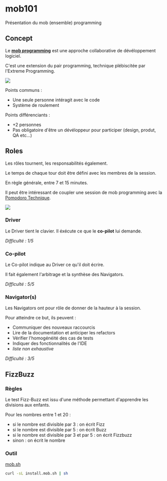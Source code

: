 # mob101

Présentation du mob (ensemble) programming

## Concept

Le <b>[mob programming](https://en.wikipedia.org/wiki/Mob_programming)</b> est une approche collaborative de dévéloppement logiciel.

C'est une extension du pair programming, technique plébiscitée par l'Extreme Programming.

<img src="https://exmachina.ch/images/2020/09/MobProgramming.png" />

Points communs :
- Une seule personne intéragit avec le code
- Système de roulement

Points différenciants :
- +2 personnes
- Pas obligatoire d'être un dévéloppeur pour participer (design, produt, QA etc...)


## Roles

Les rôles tournent, les responsabilités également.

Le temps de chaque tour doit être défini avec les membres de la session.

En règle générale, entre 7 et 15 minutes. 

Il peut être intéressant de coupler une session de mob programming avec la [Pomodoro Technique](https://en.wikipedia.org/wiki/Pomodoro_Technique).


<img src="https://images.prismic.io/sketchplanations/62e61034-b66a-4ede-a5db-a5cbc39d55e7_SP+587+-+The+Pomodoro+technique.jpg?auto=compress,format"> 

### Driver

Le Driver tient le clavier. Il éxécute ce que le <b>co-pilot</b> lui demande.

*Difficulté : 1/5*

### Co-pilot

Le Co-pilot indique au Driver ce qu'il doit écrire.

Il fait également l'arbitrage et la synthèse des Navigators.

*Difficulté : 5/5*

### Navigator(s)

Les Navigators ont pour rôle de donner de la hauteur à la session.

Pour atteindre ce but, ils peuvent :

- Communiquer des nouveaux raccourcis
- Lire de la documentation et anticiper les refactors
- Vérifier l'homogénéité des cas de tests
- Indiquer des fonctionnalités de l'IDE
- *liste non exhaustive*

*Difficulté : 3/5*


## FizzBuzz

### Règles

Le test Fizz-Buzz est issu d'une méthode permettant d'apprendre les divisions aux enfants.

Pour les nombres entre 1 et 20 :

- si le nombre est divisible par 3 : on écrit Fizz
- si le nombre est divisible par 5 : on écrit Buzz
- si le nombre est divisible par 3 et par 5 : on écrit Fizzbuzz
- sinon : on écrit le nombre

### Outil

[mob.sh](https://mob.sh)

```bash
curl -sL install.mob.sh | sh
```

